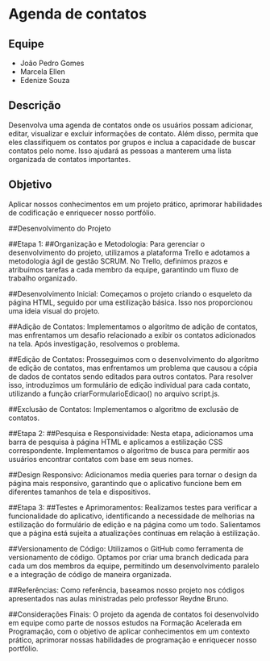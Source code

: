 # Agenda de contatos

## Equipe
- João Pedro Gomes
- Marcela Ellen
- Edenize Souza

## Descrição
Desenvolva uma agenda de contatos onde os usuários possam adicionar, editar, visualizar e excluir informações de contato. Além disso, permita que eles classifiquem os contatos por grupos e inclua a capacidade de buscar contatos pelo nome. Isso ajudará as pessoas a manterem uma lista organizada de contatos importantes.

## Objetivo
Aplicar nossos conhecimentos em um projeto prático, aprimorar habilidades de codificação e enriquecer nosso portfólio.

##Desenvolvimento do Projeto

##Etapa 1:
##Organização e Metodologia:
Para gerenciar o desenvolvimento do projeto, utilizamos a plataforma Trello e adotamos a metodologia ágil de gestão SCRUM. No Trello, definimos prazos e atribuímos tarefas a cada membro da equipe, garantindo um fluxo de trabalho organizado.

##Desenvolvimento Inicial:
Começamos o projeto criando o esqueleto da página HTML, seguido por uma estilização básica. Isso nos proporcionou uma ideia visual do projeto.

##Adição de Contatos:
Implementamos o algoritmo de adição de contatos, mas enfrentamos um desafio relacionado a exibir os contatos adicionados na tela. Após investigação, resolvemos o problema.

##Edição de Contatos:
Prosseguimos com o desenvolvimento do algoritmo de edição de contatos, mas enfrentamos um problema que causou a cópia de dados de contatos sendo editados para outros contatos. Para resolver isso, introduzimos um formulário de edição individual para cada contato, utilizando a função criarFormularioEdicao() no arquivo script.js.

##Exclusão de Contatos:
Implementamos o algoritmo de exclusão de contatos.

##Etapa 2:
##Pesquisa e Responsividade:
Nesta etapa, adicionamos uma barra de pesquisa à página HTML e aplicamos a estilização CSS correspondente.
Implementamos o algoritmo de busca para permitir aos usuários encontrar contatos com base em seus nomes.

##Design Responsivo:
Adicionamos media queries para tornar o design da página mais responsivo, garantindo que o aplicativo funcione bem em diferentes tamanhos de tela e dispositivos.

##Etapa 3:
##Testes e Aprimoramentos:
Realizamos testes para verificar a funcionalidade do aplicativo, identificando a necessidade de melhorias na estilização do formulário de edição e na página como um todo.
Salientamos que a página está sujeita a atualizações contínuas em relação à estilização.

##Versionamento de Código:
Utilizamos o GitHub como ferramenta de versionamento de código. Optamos por criar uma branch dedicada para cada um dos membros da equipe, permitindo um desenvolvimento paralelo e a integração de código de maneira organizada.

##Referências:
Como referência, baseamos nosso projeto nos códigos apresentados nas aulas ministradas pelo professor Reydne Bruno.

##Considerações Finais:
O projeto da agenda de contatos foi desenvolvido em equipe como parte de nossos estudos na Formação Acelerada em Programação, com o objetivo de aplicar conhecimentos em um contexto prático, aprimorar nossas habilidades de programação e enriquecer nosso portfólio.
